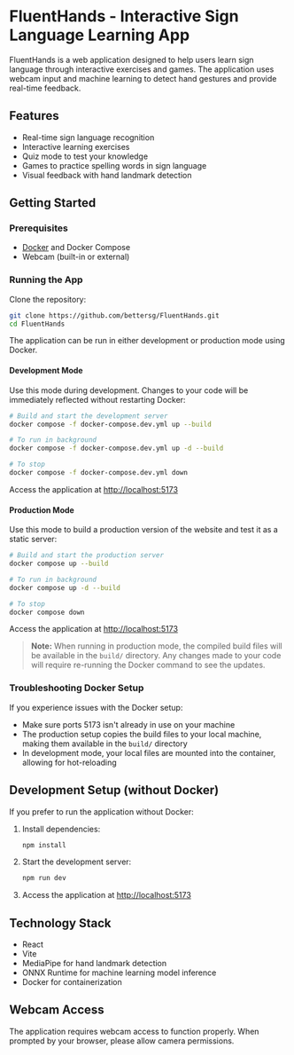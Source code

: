 # FluentHands - Interactive Sign Language Learning App

FluentHands is a web application designed to help users learn sign language through interactive exercises and games. The application uses webcam input and machine learning to detect hand gestures and provide real-time feedback.

## Features

- Real-time sign language recognition
- Interactive learning exercises
- Quiz mode to test your knowledge
- Games to practice spelling words in sign language
- Visual feedback with hand landmark detection

## Getting Started

### Prerequisites

- [Docker](https://www.docker.com/get-started) and Docker Compose
- Webcam (built-in or external)

### Running the App

Clone the repository:
   ```bash
   git clone https://github.com/bettersg/FluentHands.git
   cd FluentHands
   ```

The application can be run in either development or production mode using Docker.

#### Development Mode
Use this mode during development. Changes to your code will be immediately reflected without restarting Docker:

```bash
# Build and start the development server
docker compose -f docker-compose.dev.yml up --build

# To run in background
docker compose -f docker-compose.dev.yml up -d --build

# To stop 
docker compose -f docker-compose.dev.yml down
```

Access the application at [http://localhost:5173](http://localhost:5173)

#### Production Mode
Use this mode to build a production version of the website and test it as a static server:

```bash
# Build and start the production server
docker compose up --build

# To run in background
docker compose up -d --build

# To stop
docker compose down
```

Access the application at [http://localhost:5173](http://localhost:5173)

>**Note:** When running in production mode, the compiled build files will be available in the `build/` directory. Any changes made to your code will require re-running the Docker command to see the updates.

### Troubleshooting Docker Setup

If you experience issues with the Docker setup:

- Make sure ports 5173 isn't already in use on your machine
- The production setup copies the build files to your local machine, making them available in the `build/` directory
- In development mode, your local files are mounted into the container, allowing for hot-reloading

## Development Setup (without Docker)

If you prefer to run the application without Docker:

1. Install dependencies:
   ```bash
   npm install
   ```

2. Start the development server:
   ```bash
   npm run dev
   ```

3. Access the application at [http://localhost:5173](http://localhost:5173)

## Technology Stack

- React
- Vite
- MediaPipe for hand landmark detection
- ONNX Runtime for machine learning model inference 
- Docker for containerization

## Webcam Access

The application requires webcam access to function properly. When prompted by your browser, please allow camera permissions.